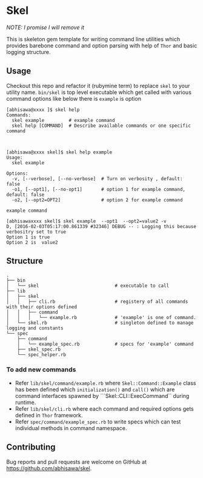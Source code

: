 # Skel

*NOTE: I promise I will remove it*

This is skeleton gem template for writing command line utilities which provides barebone command and option parsing with help of `Thor` and basic logging structure.


## Usage

Checkout this repo and refactor it (rubymine term) to replace ``skel`` to your utility name. ``bin/skel`` is top level executable which get called with various command options like below there is ``example`` is option

```
[abhisawa@xxxx ]$ skel help
Commands:
  skel example         # example command
  skel help [COMMAND]  # Describe available commands or one specific command
  


[abhisawa@xxxx skel]$ skel help example
Usage:
  skel example

Options:
  -v, [--verbose], [--no-verbose]  # Turn on verbosity , default: false
  -o1, [--opt1], [--no-opt1]       # option 1 for example command, default: false
  -o2, [--opt2=OPT2]               # option 2 for example command

example command  

[abhisawaxxxx skel]$ skel example  --opt1  --opt2=value2 -v
D, [2016-02-03T05:17:00.861339 #32346] DEBUG -- : Logging this because verbositry set to true
Option 1 is true
Option 2 is  value2

```

## Structure

```
.
├── bin
│   └── skel                            # executable to call
├── lib
│   ├── skel
│   │   ├── cli.rb                      # registery of all commands with their options defined
│   │   ├── command
│   │   │   └── example.rb              # 'example' is one of command.  
│   └── skel.rb                         # singleton defined to manage logging and constants
└── spec
    ├── command
    │   └── example_spec.rb             # specs for 'example' command
    ├── skel_spec.rb 
    └── spec_helper.rb
```

### To add new commands
- Refer ``lib/skel/command/example.rb`` where ``Skel::Command::Example`` class has been defined which ``initialization()`` and ``call()`` which are command interfaces spawned by ```Skel::CLI::ExecCommand`` during runtime.
- Refer ``lib/skel/cli.rb`` where each command and required options gets defined in ``Thor`` framework.
- Refer ``spec/command/example_spec.rb`` to write specs which can test individual methods in command namespace.


## Contributing

Bug reports and pull requests are welcome on GitHub at https://github.com/abhisawa/skel.

